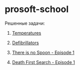 # prosoft-school

Решенные задачи:

1. [Temperatures](https://www.codingame.com/ide/puzzle/temperatures) <br />

2. [Defibrillators](https://www.codingame.com/ide/puzzle/defibrillators) <br />

3. [There is no Spoon - Episode 1](https://www.codingame.com/ide/puzzle/there-is-no-spoon-episode-1) <br />

4. [Death First Search - Episode 1](https://www.codingame.com/ide/puzzle/death-first-search-episode-1) <br />
